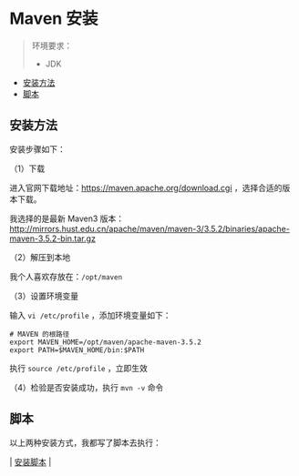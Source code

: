 # Maven 安装

> 环境要求：
>
> - JDK

<!-- TOC depthFrom:2 depthTo:3 -->

- [安装方法](#安装方法)
- [脚本](#脚本)

<!-- /TOC -->

## 安装方法

安装步骤如下：

（1）下载

进入官网下载地址：https://maven.apache.org/download.cgi ，选择合适的版本下载。

我选择的是最新 Maven3 版本：http://mirrors.hust.edu.cn/apache/maven/maven-3/3.5.2/binaries/apache-maven-3.5.2-bin.tar.gz

（2）解压到本地

我个人喜欢存放在：`/opt/maven`

（3）设置环境变量

输入 `vi /etc/profile` ，添加环境变量如下：

```
# MAVEN 的根路径
export MAVEN_HOME=/opt/maven/apache-maven-3.5.2
export PATH=$MAVEN_HOME/bin:$PATH
```

执行 `source /etc/profile` ，立即生效

（4）检验是否安装成功，执行 `mvn -v` 命令

## 脚本

以上两种安装方式，我都写了脚本去执行：

| [安装脚本](https://github.com/dunwu/linux-tutorial/tree/master/codes/linux/soft) |
